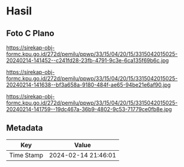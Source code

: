 # Hasil

## Foto C Plano

https://sirekap-obj-formc.kpu.go.id/272d/pemilu/ppwp/33/15/04/20/15/3315042015025-20240214-141452--c241fd28-23fb-4791-9c3e-6ca135f69b6c.jpg

https://sirekap-obj-formc.kpu.go.id/272d/pemilu/ppwp/33/15/04/20/15/3315042015025-20240214-141638--bf3a658a-9180-484f-ae65-94be21e6af90.jpg

https://sirekap-obj-formc.kpu.go.id/272d/pemilu/ppwp/33/15/04/20/15/3315042015025-20240214-141759--19dc467a-36b9-4802-9c53-71779ce0fb8e.jpg


## Metadata

| Key        | Value               |
| ---------- | ------------------- |
| Time Stamp | 2024-02-14 21:46:01 |



